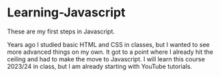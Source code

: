 # Learning-Javascript
These are my first steps in Javascript.

Years ago I studied basic HTML and CSS in classes, but I wanted to see more advanced things on my own. It got to a point where I already hit the ceiling and had to make the move to Javascript. I will learn this course 2023/24 in class, but I am already starting with YouTube tutorials.
